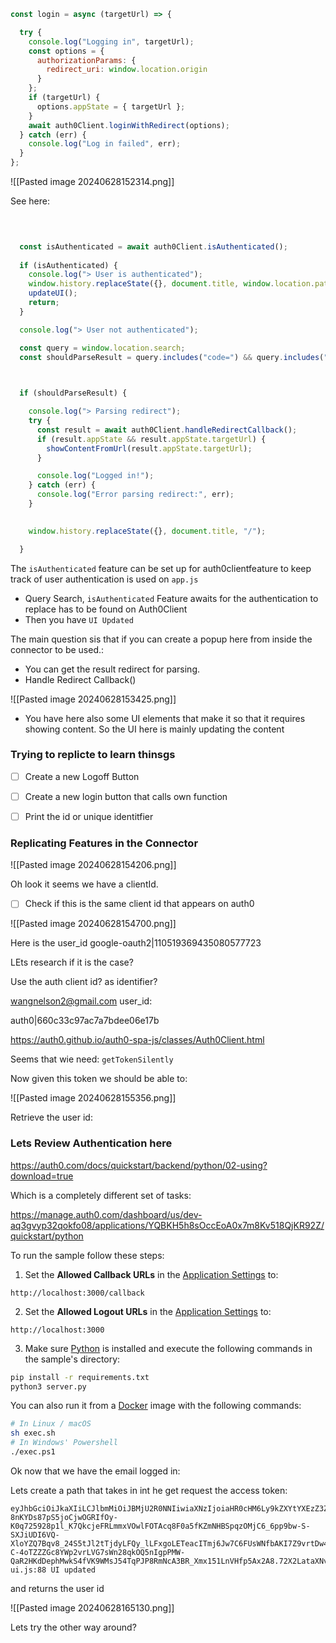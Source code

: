 



```js
const login = async (targetUrl) => {

  try {
    console.log("Logging in", targetUrl); 
    const options = {
      authorizationParams: {
        redirect_uri: window.location.origin
      }
    };
    if (targetUrl) {
      options.appState = { targetUrl };
    }
    await auth0Client.loginWithRedirect(options);
  } catch (err) {
    console.log("Log in failed", err);
  }
};
```




![[Pasted image 20240628152314.png]]



See here:

```js
  
  

  const isAuthenticated = await auth0Client.isAuthenticated();
  
  if (isAuthenticated) {
    console.log("> User is authenticated");
    window.history.replaceState({}, document.title, window.location.pathname);
    updateUI();
    return;
  }

  console.log("> User not authenticated");

  const query = window.location.search;
  const shouldParseResult = query.includes("code=") && query.includes("state=");

  

  if (shouldParseResult) {

    console.log("> Parsing redirect");
    try {
      const result = await auth0Client.handleRedirectCallback();
      if (result.appState && result.appState.targetUrl) {
        showContentFromUrl(result.appState.targetUrl);
      }

      console.log("Logged in!");
    } catch (err) {
      console.log("Error parsing redirect:", err);
    }
  

    window.history.replaceState({}, document.title, "/");

  }

```


The `isAuthenticated` feature can be set up for auth0clientfeature to keep track of user authentication is used on `app.js`

- Query Search,   `isAuthenticated` Feature awaits for the authentication to replace has to be found on Auth0Client
- Then you have `UI Updated`  

The main question sis that if you can create a popup here from inside the connector to be used.:

- You can get the result redirect for parsing.
- Handle Redirect Callback()

![[Pasted image 20240628153425.png]]

- You have here also some UI elements that make it so that it requires showing content. So the UI here is mainly updating the content
### Trying to replicte to learn thinsgs


- [ ] Create a new Logoff Button
- [ ] Create a new login button that calls own function
- [ ] Print the id or unique identitfier


### Replicating Features in the Connector 



![[Pasted image 20240628154206.png]]

Oh look it seems we have a clientId.

- [ ] Check if this is the same client id that appears on auth0

![[Pasted image 20240628154700.png]]

Here is the user_id google-oauth2|110519369435080577723

LEts research if it is the case?

Use the auth client id? as identifier?


wangnelson2@gmail.com
user_id:

auth0|660c33c97ac7a7bdee06e17b


https://auth0.github.io/auth0-spa-js/classes/Auth0Client.html


Seems that wie need: `getTokenSilently`


Now given this token we should be able to:

![[Pasted image 20240628155356.png]]

Retrieve the user id:

### Lets Review Authentication here

https://auth0.com/docs/quickstart/backend/python/02-using?download=true

Which is a completely different set of tasks:

https://manage.auth0.com/dashboard/us/dev-aq3gvyp32qokfo08/applications/YQBKH5h8sOccEoA0x7m8Kv518QjKR92Z/quickstart/python




To run the sample follow these steps:

1. Set the **Allowed Callback URLs** in the [Application Settings](https://manage.auth0.com/#/applications/YQBKH5h8sOccEoA0x7m8Kv518QjKR92Z/settings) to:

```text
http://localhost:3000/callback
```

2. Set the **Allowed Logout URLs** in the [Application Settings](https://manage.auth0.com/#/applications/YQBKH5h8sOccEoA0x7m8Kv518QjKR92Z/settings) to:

```text
http://localhost:3000
```

3. Make sure [Python](https://www.python.org/downloads/) is installed and execute the following commands in the sample's directory:

```bash
pip install -r requirements.txt
python3 server.py
```

You can also run it from a [Docker](https://www.docker.com/) image with the following commands:

```bash
# In Linux / macOS
sh exec.sh
# In Windows' Powershell
./exec.ps1
```



Ok now that we have the email logged in:


Lets create a path that takes in int he get request the access token:

```
eyJhbGciOiJkaXIiLCJlbmMiOiJBMjU2R0NNIiwiaXNzIjoiaHR0cHM6Ly9kZXYtYXEzZ3Z5cDMycW9rZm8wOC51cy5hdXRoMC5jb20vIn0..4k8jKjC1yB9dZI0V.HCyPLCi-8nKYDs87pS5joCjwOGRIfOy-K0q725928p1l_K7QkcjeFRLmmxVOwlFOTAcq8F0a5fKZmNHBSpqzOMjC6_6pp9bw-S-SXJiUDI6VQ-XloYZQ7Bqv8_24S5tJl2tTjdyLFQy_lLFxgoLETeacITmj6Jw7C6FUsWNfbAKI7Z9vrtDw48joWHqSvCVvUG9DRrPN8YCO_W4An7xUZlWGu54eumLkTxVKorowgDuJA675bk3tD-C-4oTZZZGc8YWp2vrLVG7sWn28qkOQ5nIgpPMW-QaR2HKdDephMwkS4fVK9WMsJ54TqPJP8RmNcA3BR_Xmx151LnVHfp5Ax2A8.72X2LataXNvgvui_9UrPPA
ui.js:88 UI updated
```



and returns the user id


![[Pasted image 20240628165130.png]]




Lets try the other way around?

